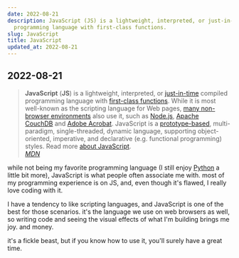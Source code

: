 ```yaml
---
date: 2022-08-21
description: JavaScript (JS) is a lightweight, interpreted, or just-in-time compiled
  programming language with first-class functions.
slug: JavaScript
title: JavaScript
updated_at: 2022-08-21
---
```


## 2022-08-21

> **JavaScript** (**JS**) is a lightweight, interpreted, or [just-in-time](https://en.wikipedia.org/wiki/Just-in-time_compilation) compiled programming language with [first-class functions](https://developer.mozilla.org/en-US/docs/Glossary/First-class_Function). While it is most well-known as the scripting language for Web pages, [many non-browser environments](https://en.wikipedia.org/wiki/JavaScript#Other_usage) also use it, such as [Node.js](https://developer.mozilla.org/en-US/docs/Glossary/Node.js), [Apache CouchDB](https://couchdb.apache.org/) and [Adobe Acrobat](https://opensource.adobe.com/dc-acrobat-sdk-docs/acrobatsdk/). JavaScript is a [prototype-based](https://developer.mozilla.org/en-US/docs/Glossary/Prototype-based_programming), multi-paradigm, single-threaded, dynamic language, supporting object-oriented, imperative, and declarative (e.g. functional programming) styles. Read more [about JavaScript](https://developer.mozilla.org/en-US/docs/Web/JavaScript/About_JavaScript).  
> _[MDN](https://developer.mozilla.org/en-US/docs/Web/JavaScript)_

while not being my favorite programming language (I still enjoy [Python](../notes/Python) a little bit more), JavaScript is what people often associate me with. most of my programming experience is on JS, and, even though it's flawed, I really love coding with it.

I have a tendency to like scripting languages, and JavaScript is one of the best for those scenarios. it's the language we use on web browsers as well, so writing code and seeing the visual effects of what I'm building brings me joy. and money.

it's a fickle beast, but if you know how to use it, you'll surely have a great time.
